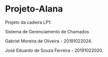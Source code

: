 # Projeto-Alana
Projeto da cadeira LP1:

Sistema de Gerenciamento de Chamados

Gabriel Moreira de Oliveira - 20191022024.

José Eduardo de Souza Ferreira - 20191022020.

